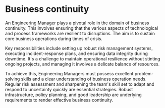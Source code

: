 # Business continuity

An Engineering Manager plays a pivotal role in the domain of business continuity. This involves ensuring that the various aspects of technological and process frameworks are resilient to disruptions. The aim is to sustain core business operations during times of crisis.

Key responsibilities include setting up robust risk management systems, executing incident-response plans, and ensuring data integrity during downtime. It's a challenge to maintain operational resilience without stinting ongoing projects, and managing it involves a delicate balance of resources.

To achieve this, Engineering Managers must possess excellent problem-solving skills and a clear understanding of business operation needs. Regular risk assessment and sharpening the team's skill set to adapt and respond to uncertainty quickly are essential strategies. Robust infrastructure, policy planning, and good leadership are underlying requirements to render effective business continuity.